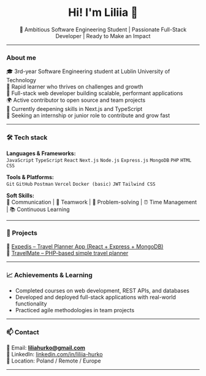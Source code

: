 <h1 align="center">Hi! I'm Liliia 👋</h1>
<p align="center">🚀 Ambitious Software Engineering Student | Passionate Full-Stack Developer | Ready to Make an Impact</p>

---



### About me

🎓 3rd-year Software Engineering student at Lublin University of Technology  
🧠 Rapid learner who thrives on challenges and growth  
🚀 Full-stack web developer building scalable, performant applications  
🌍 Active contributor to open source and team projects  
🌱 Currently deepening skills in Next.js and TypeScript  
💼 Seeking an internship or junior role to contribute and grow fast

---

### 🛠️ Tech stack

**Languages & Frameworks:**  
`JavaScript` `TypeScript` `React` `Next.js` `Node.js` `Express.js` `MongoDB` `PHP` `HTML` `CSS`

**Tools & Platforms:**  
`Git` `GitHub` `Postman` `Vercel` `Docker (basic)` `JWT` `Tailwind CSS`  

**Soft Skills:**  
💬 Communication | 🤝 Teamwork | 🧩 Problem-solving | ⏰ Time Management | 📚 Continuous Learning

---

### 💼 Projects

🔹 [Expedis – Travel Planner App (React + Express + MongoDB)](https://github.com/lilyhurko/expedis)  
🔹 [TravelMate – PHP-based simple travel planner](https://github.com/lilyhurko/travel-mate)  

---

### 📈 Achievements & Learning

- Completed courses on web development, REST APIs, and databases  
- Developed and deployed full-stack applications with real-world functionality  
- Practiced agile methodologies in team projects  

---

### 📫 Contact

📧 Email: **liliahurko@gmail.com**  
🔗 LinkedIn: [linkedin.com/in/liliia-hurko](https://www.linkedin.com/in/liliia-hurko)  
📍 Location: Poland / Remote / Europe

---

